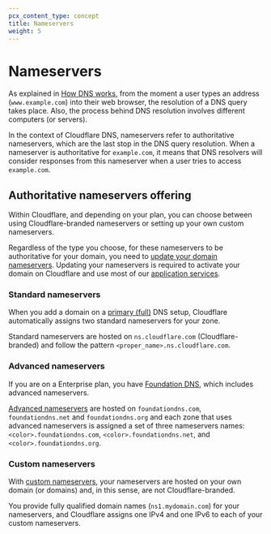```yaml
---
pcx_content_type: concept
title: Nameservers
weight: 5
---
```


# Nameservers

As explained in [How DNS works](https://www.cloudflare.com/learning/dns/what-is-dns/), from the moment a user types an address (`www.example.com`) into their web browser, the resolution of a DNS query takes place. Also, the process behind DNS resolution involves different computers (or servers).

In the context of Cloudflare DNS, nameservers refer to authoritative nameservers, which are the last stop in the DNS query resolution. When a nameserver is authoritative for `example.com`, it means that DNS resolvers will consider responses from this nameserver when a user tries to access `example.com`.

## Authoritative nameservers offering

Within Cloudflare, and depending on your plan, you can choose between using Cloudflare-branded nameservers or setting up your own custom nameservers.

Regardless of the type you choose, for these nameservers to be authoritative for your domain, you need to [update your domain nameservers](/dns/nameservers/update-nameservers/). Updating your nameservers is required to activate your domain on Cloudflare and use most of our [application services](/fundamentals/concepts/how-cloudflare-works/#application-services).

### Standard nameservers

When you add a domain on a [primary (full)](/dns/zone-setups/full-setup/) DNS setup, Cloudflare automatically assigns two standard nameservers for your zone.

Standard nameservers are hosted on `ns.cloudflare.com` (Cloudflare-branded) and follow the pattern `<proper_name>.ns.cloudflare.com`.

### Advanced nameservers

If you are on a Enterprise plan, you have [Foundation DNS](/dns/foundation-dns/), which includes advanced nameservers.

[Advanced nameservers](/dns/foundation-dns/advanced-nameservers/) are hosted on `foundationdns.com`, `foundationdns.net` and `foundationdns.org` and each zone that uses advanced nameservers is assigned a set of three nameservers names: `<color>.foundationdns.com`, `<color>.foundationdns.net`, and `<color>.foundationdns.org`.

### Custom nameservers

With [custom nameservers](/dns/nameservers/custom-nameservers/), your nameservers are hosted on your own domain (or domains) and, in this sense, are not Cloudflare-branded.

You provide fully qualified domain names (`ns1.mydomain.com`) for your nameservers, and Cloudflare assigns one IPv4 and one IPv6 to each of your custom nameservers.